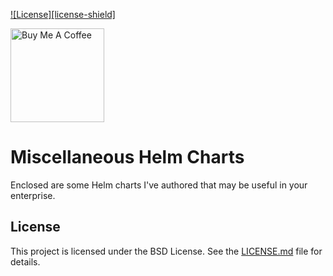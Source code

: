 [![License][license-shield]](LICENSE.md)

<a href="https://www.buymeacoffee.com/naterator" target="_blank">
<img src="https://cdn.buymeacoffee.com/buttons/v2/default-red.png"
  alt="Buy Me A Coffee" style="width: 150px !important;" ></a>

# Miscellaneous Helm Charts

Enclosed are some Helm charts I've authored that may be useful
in your enterprise.

## License

This project is licensed under the BSD License. See the
[LICENSE.md](LICENSE.md) file for details.
